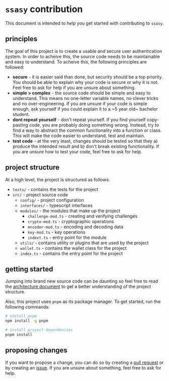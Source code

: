 # `ssasy` contribution

This document is intended to help you get started with contributing to `ssasy`.

## principles

The goal of this project is to create a usable and secure user authentication system. In order to acheive this, the source code needs to be maintainable and easy to understand. To acheive this, the following principles are followed:

- **secure** - it is easier said than done, but security should be a top priority. You should be able to explain why your code is secure *or* why it is not. Feel free to ask for help if you are unsure about something.
- **simple > complex** - the source code should be simple and easy to understand. This means no one-letter variable names, no clever tricks and no over-engineering. If you are unsure if your code is simple enough, ask yourself if you could explain it to a ~5 year old~ bachelor student.
- **dont repeat yourself** - don't repeat yourself. If you find yourself copy-pasting code, you are probably doing something wrong. Instead, try to find a way to abstract the common functionality into a function or class. This will make the code easier to understand, test and maintain.
- **test code** - at the very least, changes should be tested so that they a) produce the intended result and b) don't break existing functionality. If you are unsure how to test your code, feel free to ask for help.

## project structure

At a high level, the project is structured as follows:

- `tests/` - contains the tests for the project
- `src/` - project source code
  - `config/` - project configuration
  - `interfaces/` - typescript interfaces
  - `modules/` - the modules that make up the project
    - `challenge-mod.ts` - creating and verifying challenges
    - `crypto-mod.ts` - cryptographic operations
    - `encoder-mod.ts` - encoding and decoding data
    - `key-mod.ts` - key operations
    - `indext.ts` - entry point for the module
  - `utils/` - contains utility or plugins that are used by the project
  - `wallet.ts` - contains the wallet class for the project
  - `index.ts` - contains the entry point for the project


## getting started

Jumping into brand new source code can be daunting so feel free to read the [architecture document](../designs/architecture.md) to get a better understanding of the project structure.

Also, this project uses `pnpm` as its package manager. To get started, run the following commands:

```bash
# install pnpm
npm install -g pnpm

# install project dependencies
pnpm install
```

## proposing changes

If you want to propose a change, you can do so by creating a [pull request](https://github.com/this-oliver/ssasy/pulls) or by creating an [issue](https://github.com/this-oliver/ssasy/issues). If you are unsure about something, feel free to ask for help.
